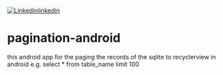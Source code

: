 [![Linkedin](https://user-images.githubusercontent.com/29067160/87753315-f9e07680-c81f-11ea-8cb4-afff97b52811.png)linkedin](https://www.linkedin.com/in/roshan-maurya-214b011b2/)
# pagination-android
this android app for the paging the records of the sqlite to recyclerview in android e.g. select * from table_name limit 100
